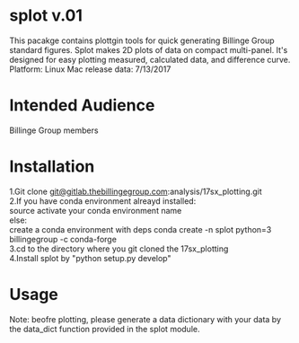 # splot v.01
This pacakge contains plottgin tools for quick generating Billinge Group standard figures.
Splot makes 2D plots of data on compact multi-panel. 
It's designed for easy plotting measured, calculated data, and difference curve.  
Platform: Linux Mac
release data: 7/13/2017

# Intended Audience
Billinge Group members

# Installation
1.Git clone git@gitlab.thebillingegroup.com:analysis/17sx_plotting.git  
2.If you have conda environment alreayd installed:  
    source activate your conda environment name  
  else:  
    create a conda environment with deps conda create -n splot python=3 billingegroup -c conda-forge  
3.cd to the directory where you git cloned the 17sx_plotting  
4.Install splot by "python setup.py develop"  

# Usage
Note: beofre plotting, please generate a data dictionary with your data by the data_dict function provided in the splot module.